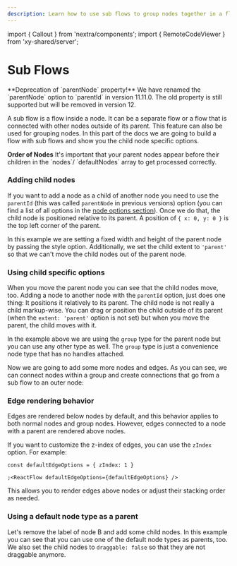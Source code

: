 ```yaml
---
description: Learn how to use sub flows to group nodes together in a flow.
---
```


import { Callout } from 'nextra/components'; import { RemoteCodeViewer } from
'xy-shared/server';

# Sub Flows

<Callout type="info">
  **Deprecation of `parentNode` property!** We have renamed the `parentNode` option to
  `parentId` in version 11.11.0. The old property is still supported but will be removed
  in version 12.
</Callout>

A sub flow is a flow inside a node. It can be a separate flow or a flow that is
connected with other nodes outside of its parent. This feature can also be used
for grouping nodes. In this part of the docs we are going to build a flow with
sub flows and show you the child node specific options.

<Callout type="warning">
  <strong>Order of Nodes</strong>
  It's important that your parent nodes appear before their children in the `nodes`/
  `defaultNodes` array to get processed correctly.
</Callout>

### Adding child nodes

If you want to add a node as a child of another node you need to use the
`parentId` (this was called `parentNode` in previous versions) option (you can
find a list of all options in the
[node options section](/api-reference/types/node)). Once we do that, the child
node is positioned relative to its parent. A position of `{ x: 0, y: 0 }` is the
top left corner of the parent.

In this example we are setting a fixed width and height of the parent node by
passing the style option. Additionally, we set the child extent to `'parent'` so
that we can't move the child nodes out of the parent node.

<RemoteCodeViewer route="learn/sub-flows" framework="react" />

### Using child specific options

When you move the parent node you can see that the child nodes move, too. Adding
a node to another node with the `parentId` option, just does one thing: It
positions it relatively to its parent. The child node is not really a child
markup-wise. You can drag or position the child outside of its parent (when the
`extent: 'parent'` option is not set) but when you move the parent, the child
moves with it.

In the example above we are using the `group` type for the parent node but you
can use any other type as well. The `group` type is just a convenience node type
that has no handles attached.

Now we are going to add some more nodes and edges. As you can see, we can
connect nodes within a group and create connections that go from a sub flow to
an outer node:

<RemoteCodeViewer route="learn/sub-flows-2" framework="react" />

### Edge rendering behavior

Edges are rendered below nodes by default, and this behavior applies to both
normal nodes and group nodes. However, edges connected to a node with a parent
are rendered above nodes.

If you want to customize the z-index of edges, you can use the `zIndex` option.
For example:

```tsx
const defaultEdgeOptions = { zIndex: 1 }

;<ReactFlow defaultEdgeOptions={defaultEdgeOptions} />
```

This allows you to render edges above nodes or adjust their stacking order as
needed.

### Using a default node type as a parent

Let's remove the label of node B and add some child nodes. In this example you
can see that you can use one of the default node types as parents, too. We also
set the child nodes to `draggable: false` so that they are not draggable
anymore.

<RemoteCodeViewer route="learn/sub-flows-3" framework="react" />
